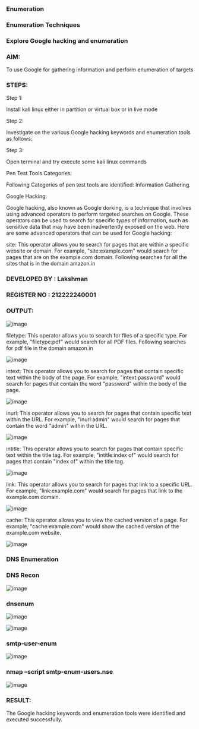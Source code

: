 ### Enumeration

### Enumeration Techniques

### Explore Google hacking and enumeration

### AIM:

To use Google for gathering information and perform enumeration of targets

### STEPS:

Step 1:

Install kali linux either in partition or virtual box or in live mode

Step 2:

Investigate on the various Google hacking keywords and enumeration tools as follows:

Step 3:

Open terminal and try execute some kali linux commands

Pen Test Tools Categories:

Following Categories of pen test tools are identified: Information Gathering.

Google Hacking:

Google hacking, also known as Google dorking, is a technique that involves using advanced operators to perform targeted searches on Google. These operators can be used to search for specific types of information, such as sensitive data that may have been inadvertently exposed on the web. Here are some advanced operators that can be used for Google hacking:

site: This operator allows you to search for pages that are within a specific website or domain. For example, "site:example.com" would search for pages that are on the example.com domain. Following searches for all the sites that is in the domain amazon.in

### DEVELOPED BY : Lakshman

### REGISTER NO : 212222240001

### OUTPUT:
![image](https://github.com/LakshmanAdhireddy/Enumeration/assets/118707265/f026e0f2-b668-48aa-9faf-19c2a695f5d2)


filetype: This operator allows you to search for files of a specific type. For example, "filetype:pdf" would search for all PDF files. Following searches for pdf file in the domain amazon.in

![image](https://github.com/LakshmanAdhireddy/Enumeration/assets/118707265/21f6bddb-8a29-4ec7-a63f-fb736031d20a)


intext: This operator allows you to search for pages that contain specific text within the body of the page. For example, "intext:password" would search for pages that contain the word "password" within the body of the page.

![image](https://github.com/LakshmanAdhireddy/Enumeration/assets/118707265/a8c21908-16c3-40e2-b23c-2488591ea2db)


inurl: This operator allows you to search for pages that contain specific text within the URL. For example, "inurl:admin" would search for pages that contain the word "admin" within the URL.

![image](https://github.com/LakshmanAdhireddy/Enumeration/assets/118707265/69f654fa-4025-4173-ac86-935d0d0b42c7)


intitle: This operator allows you to search for pages that contain specific text within the title tag. For example, "intitle:index of" would search for pages that contain "index of" within the title tag. 

![image](https://github.com/LakshmanAdhireddy/Enumeration/assets/118707265/45fc25b3-d4d3-4e26-8359-90ab843198eb)


link: This operator allows you to search for pages that link to a specific URL. For example, "link:example.com" would search for pages that link to the example.com domain.

![image](https://github.com/LakshmanAdhireddy/Enumeration/assets/118707265/f59c3553-2cfd-4997-b1d3-08e354b4361c)


cache: This operator allows you to view the cached version of a page. For example, "cache:example.com" would show the cached version of the example.com website. 

![image](https://github.com/LakshmanAdhireddy/Enumeration/assets/118707265/29f42a3f-4bb3-4614-a844-1808d672d3d9)


### DNS Enumeration

### DNS Recon

![image](https://github.com/LakshmanAdhireddy/Enumeration/assets/118707265/fd19147f-8f2c-4d6b-835b-b34389ca7e3e)


### dnsenum

![image](https://github.com/LakshmanAdhireddy/Enumeration/assets/118707265/5b8cea4c-2070-4edf-9982-4241f5f11d5a)

![image](https://github.com/LakshmanAdhireddy/Enumeration/assets/118707265/115dad2b-ed8e-4e9c-b539-06d126757eed)

### smtp-user-enum

![image](https://github.com/LakshmanAdhireddy/Enumeration/assets/118707265/54932339-dbb5-49e2-9388-0a470c04a9dc)


### nmap –script smtp-enum-users.nse

![image](https://github.com/LakshmanAdhireddy/Enumeration/assets/118707265/a694a9e1-7608-4e82-95b6-039673e8bfe3)

### RESULT:

The Google hacking keywords and enumeration tools were identified and executed successfully.
